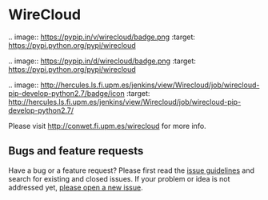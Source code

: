 WireCloud
=========

.. image:: https://pypip.in/v/wirecloud/badge.png
  :target: https://pypi.python.org/pypi/wirecloud

.. image:: https://pypip.in/d/wirecloud/badge.png
  :target: https://pypi.python.org/pypi/wirecloud

.. image:: http://hercules.ls.fi.upm.es/jenkins/view/Wirecloud/job/wirecloud-pip-develop-python2.7/badge/icon
  :target: http://hercules.ls.fi.upm.es/jenkins/view/Wirecloud/job/wirecloud-pip-develop-python2.7/

Please visit http://conwet.fi.upm.es/wirecloud for more info.

## Bugs and feature requests

Have a bug or a feature request? Please first read the [issue guidelines](https://github.com/Wirecloud/wirecloud/blob/develop/CONTRIBUTING.md#using-the-issue-tracker) and search for existing and closed issues. If your problem or idea is not addressed yet, [please open a new issue](https://github.com/Wirecloud/wirecloud/issues/new).
